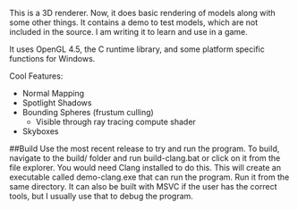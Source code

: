 This is a 3D renderer. Now, it does basic rendering of models along with some other things. It contains a demo to test models, which are not included in the source.
I am writing it to learn and use in a game.

It uses OpenGL 4.5, the C runtime library, and some platform specific functions for Windows.

Cool Features:
- Normal Mapping
- Spotlight Shadows
- Bounding Spheres (frustum culling)
  - Visible through ray tracing compute shader
- Skyboxes

##Build
Use the most recent release to try and run the program. To build, navigate to the build/ folder and run build-clang.bat or click on it from the file explorer. You would need Clang installed to do this. This will create an executable called demo-clang.exe that can run the program. Run it from the same directory. It can also be built with MSVC if the user has the correct tools, but I usually use that to debug the program.